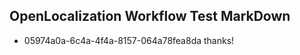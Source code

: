 ## OpenLocalization Workflow Test MarkDown
* 05974a0a-6c4a-4f4a-8157-064a78fea8da thanks!

<!--HONumber=Jul16_HO4-->


